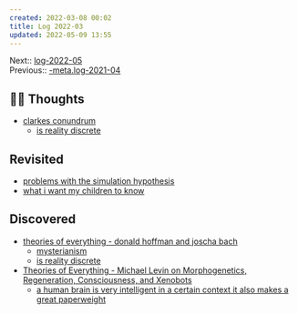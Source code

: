 ```yaml
---
created: 2022-03-08 00:02
title: Log 2022-03
updated: 2022-05-09 13:55
---
```

   
Next:: [log-2022-05](../../www/moc/log-2022-05.md)   
Previous:: [-meta.log-2021-04](/not_created.md)   
   
## 🧠🍳 Thoughts   
   
- [clarkes conundrum](../../www/thought/clarkes%20conundrum.md)   
	- [is reality discrete](../../www/thought/is%20reality%20discrete.md)   
   
## Revisited   
   
- [problems with the simulation hypothesis](../../www/thought/problems%20with%20the%20simulation%20hypothesis.md)   
- [what i want my children to know](../../www/moc/what%20i%20want%20my%20children%20to%20know.md)   
   
## Discovered   
   
- [theories of everything - donald hoffman and joscha bach](../../www/notes/theories%20of%20everything%20-%20donald%20hoffman%20and%20joscha%20bach.md)   
	- [mysterianism](../../www/mysterianism.md)   
	- [is reality discrete](../../www/thought/is%20reality%20discrete.md)   
- [Theories of Everything - Michael Levin on Morphogenetics, Regeneration, Consciousness, and Xenobots](/not_created.md)   
	- [a human brain is very intelligent in a certain context it also makes a great paperweight](../../www/quotes/a%20human%20brain%20is%20very%20intelligent%20in%20a%20certain%20context%20it%20also%20makes%20a%20great%20paperweight.md)